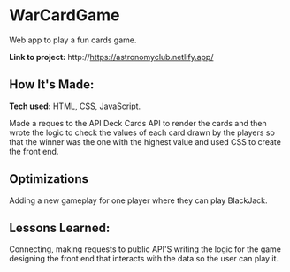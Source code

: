 # WarCardGame
Web app to play a fun cards game.

**Link to project:** http://https://astronomyclub.netlify.app/

## How It's Made:

**Tech used:** HTML, CSS, JavaScript.

Made a reques to the API Deck Cards API to render the cards and then wrote the logic to check the values of each card drawn by the players so that the winner was the one with the highest value and used CSS to create the front end. 

## Optimizations
Adding a new gameplay for one player where they can play BlackJack.

## Lessons Learned:
Connecting, making requests to public API'S writing the logic for the game designing the front end that interacts with the data so the user can play it.




